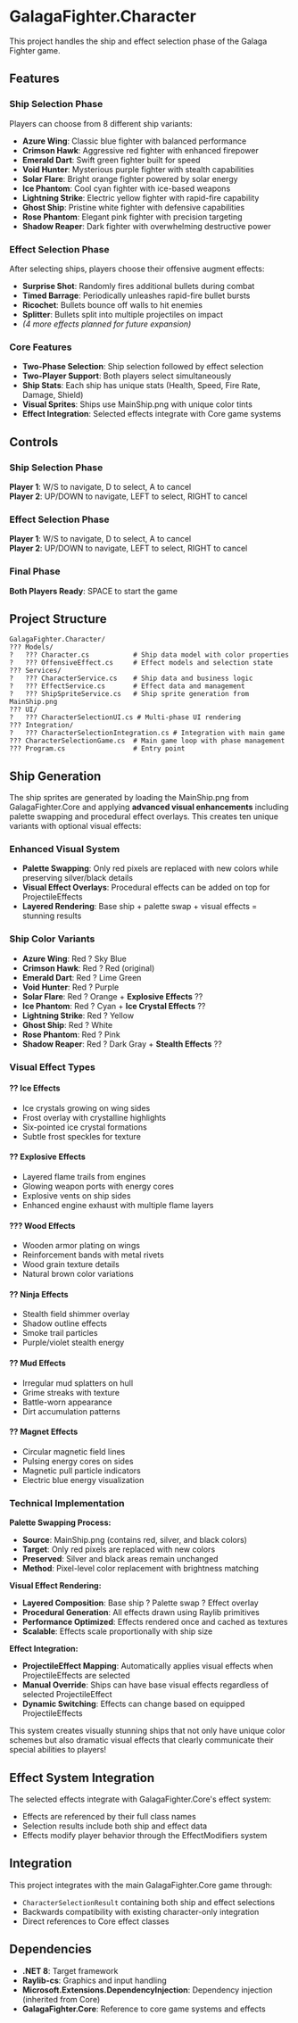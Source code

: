 # GalagaFighter.Character

This project handles the ship and effect selection phase of the Galaga Fighter game.

## Features

### **Ship Selection Phase**
Players can choose from 8 different ship variants:
- **Azure Wing**: Classic blue fighter with balanced performance
- **Crimson Hawk**: Aggressive red fighter with enhanced firepower  
- **Emerald Dart**: Swift green fighter built for speed
- **Void Hunter**: Mysterious purple fighter with stealth capabilities
- **Solar Flare**: Bright orange fighter powered by solar energy
- **Ice Phantom**: Cool cyan fighter with ice-based weapons
- **Lightning Strike**: Electric yellow fighter with rapid-fire capability
- **Ghost Ship**: Pristine white fighter with defensive capabilities
- **Rose Phantom**: Elegant pink fighter with precision targeting
- **Shadow Reaper**: Dark fighter with overwhelming destructive power

### **Effect Selection Phase**
After selecting ships, players choose their offensive augment effects:
- **Surprise Shot**: Randomly fires additional bullets during combat
- **Timed Barrage**: Periodically unleashes rapid-fire bullet bursts
- **Ricochet**: Bullets bounce off walls to hit enemies
- **Splitter**: Bullets split into multiple projectiles on impact
- *(4 more effects planned for future expansion)*

### **Core Features**
- **Two-Phase Selection**: Ship selection followed by effect selection
- **Two-Player Support**: Both players select simultaneously
- **Ship Stats**: Each ship has unique stats (Health, Speed, Fire Rate, Damage, Shield)
- **Visual Sprites**: Ships use MainShip.png with unique color tints
- **Effect Integration**: Selected effects integrate with Core game systems

## Controls

### Ship Selection Phase
**Player 1**: W/S to navigate, D to select, A to cancel  
**Player 2**: UP/DOWN to navigate, LEFT to select, RIGHT to cancel

### Effect Selection Phase  
**Player 1**: W/S to navigate, D to select, A to cancel  
**Player 2**: UP/DOWN to navigate, LEFT to select, RIGHT to cancel

### Final Phase
**Both Players Ready**: SPACE to start the game

## Project Structure

```
GalagaFighter.Character/
??? Models/
?   ??? Character.cs           # Ship data model with color properties
?   ??? OffensiveEffect.cs     # Effect models and selection state
??? Services/
?   ??? CharacterService.cs    # Ship data and business logic
?   ??? EffectService.cs       # Effect data and management
?   ??? ShipSpriteService.cs   # Ship sprite generation from MainShip.png
??? UI/
?   ??? CharacterSelectionUI.cs # Multi-phase UI rendering
??? Integration/
?   ??? CharacterSelectionIntegration.cs # Integration with main game
??? CharacterSelectionGame.cs  # Main game loop with phase management
??? Program.cs                 # Entry point

```

## Ship Generation

The ship sprites are generated by loading the MainShip.png from GalagaFighter.Core and applying **advanced visual enhancements** including palette swapping and procedural effect overlays. This creates ten unique variants with optional visual effects:

### **Enhanced Visual System**
- **Palette Swapping**: Only red pixels are replaced with new colors while preserving silver/black details
- **Visual Effect Overlays**: Procedural effects can be added on top for ProjectileEffects
- **Layered Rendering**: Base ship + palette swap + visual effects = stunning results

### **Ship Color Variants**
- **Azure Wing**: Red ? Sky Blue
- **Crimson Hawk**: Red ? Red (original)
- **Emerald Dart**: Red ? Lime Green  
- **Void Hunter**: Red ? Purple
- **Solar Flare**: Red ? Orange + **Explosive Effects** ??
- **Ice Phantom**: Red ? Cyan + **Ice Crystal Effects** ??
- **Lightning Strike**: Red ? Yellow
- **Ghost Ship**: Red ? White
- **Rose Phantom**: Red ? Pink
- **Shadow Reaper**: Red ? Dark Gray + **Stealth Effects** ??

### **Visual Effect Types**

#### **?? Ice Effects**
- Ice crystals growing on wing sides
- Frost overlay with crystalline highlights
- Six-pointed ice crystal formations
- Subtle frost speckles for texture

#### **?? Explosive Effects**
- Layered flame trails from engines
- Glowing weapon ports with energy cores
- Explosive vents on ship sides
- Enhanced engine exhaust with multiple flame layers

#### **??? Wood Effects**
- Wooden armor plating on wings
- Reinforcement bands with metal rivets
- Wood grain texture details
- Natural brown color variations

#### **?? Ninja Effects**
- Stealth field shimmer overlay
- Shadow outline effects
- Smoke trail particles
- Purple/violet stealth energy

#### **?? Mud Effects**
- Irregular mud splatters on hull
- Grime streaks with texture
- Battle-worn appearance
- Dirt accumulation patterns

#### **?? Magnet Effects**
- Circular magnetic field lines
- Pulsing energy cores on sides
- Magnetic pull particle indicators
- Electric blue energy visualization

### **Technical Implementation**

**Palette Swapping Process:**
- **Source**: MainShip.png (contains red, silver, and black colors)
- **Target**: Only red pixels are replaced with new colors
- **Preserved**: Silver and black areas remain unchanged
- **Method**: Pixel-level color replacement with brightness matching

**Visual Effect Rendering:**
- **Layered Composition**: Base ship ? Palette swap ? Effect overlay
- **Procedural Generation**: All effects drawn using Raylib primitives
- **Performance Optimized**: Effects rendered once and cached as textures
- **Scalable**: Effects scale proportionally with ship size

**Effect Integration:**
- **ProjectileEffect Mapping**: Automatically applies visual effects when ProjectileEffects are selected
- **Manual Override**: Ships can have base visual effects regardless of selected ProjectileEffect
- **Dynamic Switching**: Effects can change based on equipped ProjectileEffects

This system creates visually stunning ships that not only have unique color schemes but also dramatic visual effects that clearly communicate their special abilities to players!

## Effect System Integration

The selected effects integrate with GalagaFighter.Core's effect system:
- Effects are referenced by their full class names
- Selection results include both ship and effect data
- Effects modify player behavior through the EffectModifiers system

## Integration

This project integrates with the main GalagaFighter.Core game through:
- `CharacterSelectionResult` containing both ship and effect selections
- Backwards compatibility with existing character-only integration
- Direct references to Core effect classes

## Dependencies

- **.NET 8**: Target framework
- **Raylib-cs**: Graphics and input handling
- **Microsoft.Extensions.DependencyInjection**: Dependency injection (inherited from Core)
- **GalagaFighter.Core**: Reference to core game systems and effects